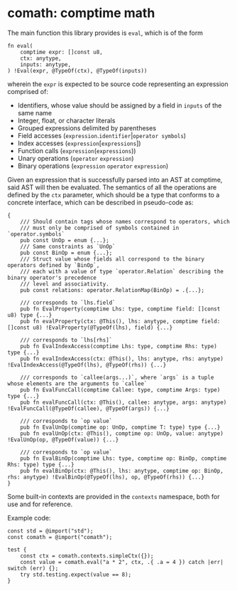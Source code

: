 # comath: comptime math
The main function this library provides is `eval`, which is of the form
```zig
fn eval(
    comptime expr: []const u8,
    ctx: anytype,
    inputs: anytype,
) !Eval(expr, @TypeOf(ctx), @TypeOf(inputs))
```
wherein the `expr` is expected to be source code representing an expression comprised of:
* Identifiers, whose value should be assigned by a field in `inputs` of the same name
* Integer, float, or character literals
* Grouped expressions delimited by parentheses
* Field accesses (`expression`.`identifier`|`operator symbols`)
* Index accesses (`expression`[`expressions`])
* Function calls (`expression`(`expressions`))
* Unary operations (`operator` `expression`)
* Binary operations (`expression` `operator` `expression`)

Given an expression that is successfully parsed into an AST at comptime, said AST will then be evaluated.
The semantics of all the operations are defined by the `ctx` parameter, which should be a type that conforms to a concrete interface,
which can be described in pseudo-code as:
```zig
{
    /// Should contain tags whose names correspond to operators, which
    /// must only be comprised of symbols contained in `operator.symbols`
    pub const UnOp = enum {...};
    /// Same constraints as `UnOp`
    pub const BinOp = enum {...};
    /// Struct value whose fields all correspond to the binary operators defined by `BinOp`,
    /// each with a value of type `operator.Relation` describing the binary operator's precedence
    /// level and associativity.
    pub const relations: operator.RelationMap(BinOp) = .{...};

    /// corresponds to `lhs.field`
    pub fn EvalProperty(comptime Lhs: type, comptime field: []const u8) type {...}
    pub fn evalProperty(ctx: @This(), lhs: anytype, comptime field: []const u8) !EvalProperty(@TypeOf(lhs), field) {...}

    /// corresponds to `lhs[rhs]`
    pub fn EvalIndexAccess(comptime Lhs: type, comptime Rhs: type) type {...}
    pub fn evalIndexAccess(ctx: @This(), lhs: anytype, rhs: anytype) !EvalIndexAccess(@TypeOf(lhs), @TypeOf(rhs)) {...}

    /// corresponds to `callee(args...)`, where `args` is a tuple whose elements are the arguments to `callee`
    pub fn EvalFuncCall(comptime Callee: type, comptime Args: type) type {...}
    pub fn evalFuncCall(ctx: @This(), callee: anytype, args: anytype) !EvalFuncCall(@TypeOf(callee), @TypeOf(args)) {...}

    /// corresponds to `op value`
    pub fn EvalUnOp(comptime op: UnOp, comptime T: type) type {...}
    pub fn evalUnOp(ctx: @This(), comptime op: UnOp, value: anytype) !EvalUnOp(op, @TypeOf(value)) {...}

    /// corresponds to `op value`
    pub fn EvalBinOp(comptime Lhs: type, comptime op: BinOp, comptime Rhs: type) type {...}
    pub fn evalBinOp(ctx: @This(), lhs: anytype, comptime op: BinOp, rhs: anytype) !EvalBinOp(@TypeOf(lhs), op, @TypeOf(rhs)) {...}
}
```

Some built-in contexts are provided in the `contexts` namespace, both for use and for reference.

Example code:
```zig
const std = @import("std");
const comath = @import("comath");

test {
    const ctx = comath.contexts.simpleCtx({});
    const value = comath.eval("a * 2", ctx, .{ .a = 4 }) catch |err| switch (err) {};
    try std.testing.expect(value == 8);
}
```
